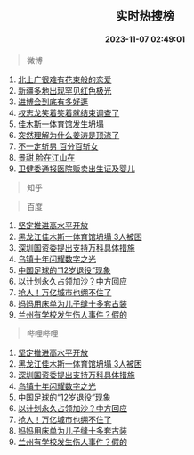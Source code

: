 <div align="center"><h2>实时热搜榜</h2><h4>2023-11-07 02:49:01</h4></div>

> 微博  

1. [北上广很难有花束般的恋爱](https://s.weibo.com/weibo?q=%E5%8C%97%E4%B8%8A%E5%B9%BF%E5%BE%88%E9%9A%BE%E6%9C%89%E8%8A%B1%E6%9D%9F%E8%88%AC%E7%9A%84%E6%81%8B%E7%88%B1&t=31&band_rank=1&Refer=top)<br />
2. [新疆多地出现罕见红色极光](https://s.weibo.com/weibo?q=%23%E6%96%B0%E7%96%86%E5%A4%9A%E5%9C%B0%E5%87%BA%E7%8E%B0%E7%BD%95%E8%A7%81%E7%BA%A2%E8%89%B2%E6%9E%81%E5%85%89%23&t=31&band_rank=2&Refer=top)<br />
3. [进博会到底有多好逛](https://s.weibo.com/weibo?q=%23%E8%BF%9B%E5%8D%9A%E4%BC%9A%E5%88%B0%E5%BA%95%E6%9C%89%E5%A4%9A%E5%A5%BD%E9%80%9B%23&t=31&band_rank=3&Refer=top)<br />
4. [权志龙笑着笑着就结束调查了](https://s.weibo.com/weibo?q=%23%E6%9D%83%E5%BF%97%E9%BE%99%E7%AC%91%E7%9D%80%E7%AC%91%E7%9D%80%E5%B0%B1%E7%BB%93%E6%9D%9F%E8%B0%83%E6%9F%A5%E4%BA%86%23&t=31&band_rank=4&Refer=top)<br />
5. [佳木斯一体育馆发生坍塌](https://s.weibo.com/weibo?q=%23%E4%BD%B3%E6%9C%A8%E6%96%AF%E4%B8%80%E4%BD%93%E8%82%B2%E9%A6%86%E5%8F%91%E7%94%9F%E5%9D%8D%E5%A1%8C%23&t=31&band_rank=5&Refer=top)<br />
6. [突然理解为什么姜涛是顶流了](https://s.weibo.com/weibo?q=%23%E7%AA%81%E7%84%B6%E7%90%86%E8%A7%A3%E4%B8%BA%E4%BB%80%E4%B9%88%E5%A7%9C%E6%B6%9B%E6%98%AF%E9%A1%B6%E6%B5%81%E4%BA%86%23&t=31&band_rank=6&Refer=top)<br />
7. [不一定斩男 百分百斩女](https://s.weibo.com/weibo?q=%E4%B8%8D%E4%B8%80%E5%AE%9A%E6%96%A9%E7%94%B7%20%E7%99%BE%E5%88%86%E7%99%BE%E6%96%A9%E5%A5%B3&t=31&band_rank=7&Refer=top)<br />
8. [景甜 脸在江山在](https://s.weibo.com/weibo?q=%E6%99%AF%E7%94%9C%20%E8%84%B8%E5%9C%A8%E6%B1%9F%E5%B1%B1%E5%9C%A8&t=31&band_rank=8&Refer=top)<br />
9. [卫健委通报医院贩卖出生证及婴儿](https://s.weibo.com/weibo?q=%23%E5%8D%AB%E5%81%A5%E5%A7%94%E9%80%9A%E6%8A%A5%E5%8C%BB%E9%99%A2%E8%B4%A9%E5%8D%96%E5%87%BA%E7%94%9F%E8%AF%81%E5%8F%8A%E5%A9%B4%E5%84%BF%23&t=31&band_rank=9&Refer=top)<br />

> 知乎  


> 百度  

1. [坚定推进高水平开放](https://www.baidu.com/s?wd=%E5%9D%9A%E5%AE%9A%E6%8E%A8%E8%BF%9B%E9%AB%98%E6%B0%B4%E5%B9%B3%E5%BC%80%E6%94%BE&sa=fyb_news&rsv_dl=fyb_news)<br />
2. [黑龙江佳木斯一体育馆坍塌 3人被困](https://www.baidu.com/s?wd=%E9%BB%91%E9%BE%99%E6%B1%9F%E4%BD%B3%E6%9C%A8%E6%96%AF%E4%B8%80%E4%BD%93%E8%82%B2%E9%A6%86%E5%9D%8D%E5%A1%8C+3%E4%BA%BA%E8%A2%AB%E5%9B%B0&sa=fyb_news&rsv_dl=fyb_news)<br />
3. [深圳国资委提出支持万科具体措施](https://www.baidu.com/s?wd=%E6%B7%B1%E5%9C%B3%E5%9B%BD%E8%B5%84%E5%A7%94%E6%8F%90%E5%87%BA%E6%94%AF%E6%8C%81%E4%B8%87%E7%A7%91%E5%85%B7%E4%BD%93%E6%8E%AA%E6%96%BD&sa=fyb_news&rsv_dl=fyb_news)<br />
4. [乌镇十年闪耀数字之光](https://www.baidu.com/s?wd=%E4%B9%8C%E9%95%87%E5%8D%81%E5%B9%B4%E9%97%AA%E8%80%80%E6%95%B0%E5%AD%97%E4%B9%8B%E5%85%89&sa=fyb_news&rsv_dl=fyb_news)<br />
5. [中国足球的“12岁退役”现象](https://www.baidu.com/s?wd=%E4%B8%AD%E5%9B%BD%E8%B6%B3%E7%90%83%E7%9A%84%E2%80%9C12%E5%B2%81%E9%80%80%E5%BD%B9%E2%80%9D%E7%8E%B0%E8%B1%A1&sa=fyb_news&rsv_dl=fyb_news)<br />
6. [以计划永久占领加沙？中方回应](https://www.baidu.com/s?wd=%E4%BB%A5%E8%AE%A1%E5%88%92%E6%B0%B8%E4%B9%85%E5%8D%A0%E9%A2%86%E5%8A%A0%E6%B2%99%EF%BC%9F%E4%B8%AD%E6%96%B9%E5%9B%9E%E5%BA%94&sa=fyb_news&rsv_dl=fyb_news)<br />
7. [抢人！万亿城市也绷不住了](https://www.baidu.com/s?wd=%E6%8A%A2%E4%BA%BA%EF%BC%81%E4%B8%87%E4%BA%BF%E5%9F%8E%E5%B8%82%E4%B9%9F%E7%BB%B7%E4%B8%8D%E4%BD%8F%E4%BA%86&sa=fyb_news&rsv_dl=fyb_news)<br />
8. [妈妈用床单为儿子缝十多套古装](https://www.baidu.com/s?wd=%E5%A6%88%E5%A6%88%E7%94%A8%E5%BA%8A%E5%8D%95%E4%B8%BA%E5%84%BF%E5%AD%90%E7%BC%9D%E5%8D%81%E5%A4%9A%E5%A5%97%E5%8F%A4%E8%A3%85&sa=fyb_news&rsv_dl=fyb_news)<br />
9. [兰州有学校发生伤人事件？假的](https://www.baidu.com/s?wd=%E5%85%B0%E5%B7%9E%E6%9C%89%E5%AD%A6%E6%A0%A1%E5%8F%91%E7%94%9F%E4%BC%A4%E4%BA%BA%E4%BA%8B%E4%BB%B6%EF%BC%9F%E5%81%87%E7%9A%84&sa=fyb_news&rsv_dl=fyb_news)<br />

> 哔哩哔哩  

1. [坚定推进高水平开放](https://www.baidu.com/s?wd=%E5%9D%9A%E5%AE%9A%E6%8E%A8%E8%BF%9B%E9%AB%98%E6%B0%B4%E5%B9%B3%E5%BC%80%E6%94%BE&sa=fyb_news&rsv_dl=fyb_news)<br />
2. [黑龙江佳木斯一体育馆坍塌 3人被困](https://www.baidu.com/s?wd=%E9%BB%91%E9%BE%99%E6%B1%9F%E4%BD%B3%E6%9C%A8%E6%96%AF%E4%B8%80%E4%BD%93%E8%82%B2%E9%A6%86%E5%9D%8D%E5%A1%8C+3%E4%BA%BA%E8%A2%AB%E5%9B%B0&sa=fyb_news&rsv_dl=fyb_news)<br />
3. [深圳国资委提出支持万科具体措施](https://www.baidu.com/s?wd=%E6%B7%B1%E5%9C%B3%E5%9B%BD%E8%B5%84%E5%A7%94%E6%8F%90%E5%87%BA%E6%94%AF%E6%8C%81%E4%B8%87%E7%A7%91%E5%85%B7%E4%BD%93%E6%8E%AA%E6%96%BD&sa=fyb_news&rsv_dl=fyb_news)<br />
4. [乌镇十年闪耀数字之光](https://www.baidu.com/s?wd=%E4%B9%8C%E9%95%87%E5%8D%81%E5%B9%B4%E9%97%AA%E8%80%80%E6%95%B0%E5%AD%97%E4%B9%8B%E5%85%89&sa=fyb_news&rsv_dl=fyb_news)<br />
5. [中国足球的“12岁退役”现象](https://www.baidu.com/s?wd=%E4%B8%AD%E5%9B%BD%E8%B6%B3%E7%90%83%E7%9A%84%E2%80%9C12%E5%B2%81%E9%80%80%E5%BD%B9%E2%80%9D%E7%8E%B0%E8%B1%A1&sa=fyb_news&rsv_dl=fyb_news)<br />
6. [以计划永久占领加沙？中方回应](https://www.baidu.com/s?wd=%E4%BB%A5%E8%AE%A1%E5%88%92%E6%B0%B8%E4%B9%85%E5%8D%A0%E9%A2%86%E5%8A%A0%E6%B2%99%EF%BC%9F%E4%B8%AD%E6%96%B9%E5%9B%9E%E5%BA%94&sa=fyb_news&rsv_dl=fyb_news)<br />
7. [抢人！万亿城市也绷不住了](https://www.baidu.com/s?wd=%E6%8A%A2%E4%BA%BA%EF%BC%81%E4%B8%87%E4%BA%BF%E5%9F%8E%E5%B8%82%E4%B9%9F%E7%BB%B7%E4%B8%8D%E4%BD%8F%E4%BA%86&sa=fyb_news&rsv_dl=fyb_news)<br />
8. [妈妈用床单为儿子缝十多套古装](https://www.baidu.com/s?wd=%E5%A6%88%E5%A6%88%E7%94%A8%E5%BA%8A%E5%8D%95%E4%B8%BA%E5%84%BF%E5%AD%90%E7%BC%9D%E5%8D%81%E5%A4%9A%E5%A5%97%E5%8F%A4%E8%A3%85&sa=fyb_news&rsv_dl=fyb_news)<br />
9. [兰州有学校发生伤人事件？假的](https://www.baidu.com/s?wd=%E5%85%B0%E5%B7%9E%E6%9C%89%E5%AD%A6%E6%A0%A1%E5%8F%91%E7%94%9F%E4%BC%A4%E4%BA%BA%E4%BA%8B%E4%BB%B6%EF%BC%9F%E5%81%87%E7%9A%84&sa=fyb_news&rsv_dl=fyb_news)<br />
